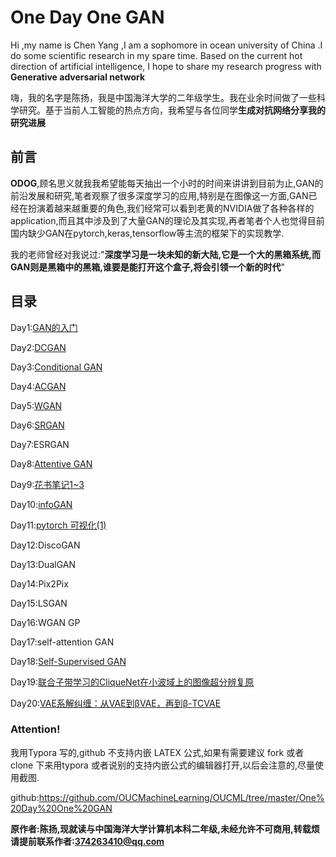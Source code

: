 # One Day One GAN

Hi ,my name is Chen Yang ,I am a sophomore in ocean university of China .I do some scientific research in my spare time. Based on the current hot direction of artificial intelligence, I hope to share my research progress with **Generative adversarial network**

嗨，我的名字是陈扬，我是中国海洋大学的二年级学生。我在业余时间做了一些科学研究。基于当前人工智能的热点方向，我希望与各位同学**生成对抗网络分享我的研究进展**

## 前言

**ODOG**,顾名思义就我我希望能每天抽出一个小时的时间来讲讲到目前为止,GAN的前沿发展和研究,笔者观察了很多深度学习的应用,特别是在图像这一方面,GAN已经在扮演着越来越重要的角色,我们经常可以看到老黄的NVIDIA做了各种各样的application,而且其中涉及到了大量GAN的理论及其实现,再者笔者个人也觉得目前国内缺少GAN在pytorch,keras,tensorflow等主流的框架下的实现教学.

我的老师曾经对我说过:"**深度学习是一块未知的新大陆,它是一个大的黑箱系统,而GAN则是黑箱中的黑箱,谁要是能打开这个盒子,将会引领一个新的时代**"

## 目录

Day1:[GAN的入门](https://github.com/OUCMachineLearning/OUCML/tree/master/One%20Day%20One%20GAN/day1)

Day2:[DCGAN](https://github.com/OUCMachineLearning/OUCML/tree/master/One%20Day%20One%20GAN/day2)

Day3:[Conditional GAN](https://github.com/OUCMachineLearning/OUCML/tree/master/One%20Day%20One%20GAN/day3)

Day4:[ACGAN](<https://github.com/OUCMachineLearning/OUCML/tree/master/One%20Day%20One%20GAN/day4>)

Day5:[WGAN](https://github.com/OUCMachineLearning/OUCML/tree/master/One%20Day%20One%20GAN/day5)

Day6:[SRGAN](https://github.com/OUCMachineLearning/OUCML/tree/master/One%20Day%20One%20GAN/day6)

Day7:ESRGAN

Day8:[Attentive GAN](https://github.com/OUCMachineLearning/OUCML/tree/master/One%20Day%20One%20GAN/day8)

Day9:[花书笔记1~3](https://github.com/OUCMachineLearning/OUCML/tree/master/One%20Day%20One%20GAN/day9)

Day10:[infoGAN](https://github.com/OUCMachineLearning/OUCML/tree/master/One%20Day%20One%20GAN/day10)

Day11:[pytorch 可视化(1)](https://github.com/OUCMachineLearning/OUCML/tree/master/One%20Day%20One%20GAN/day11)

Day12:DiscoGAN

Day13:DualGAN

Day14:Pix2Pix

Day15:LSGAN 

Day16:WGAN GP

Day17:self-attention GAN

Day18:[Self-Supervised GAN](https://github.com/OUCMachineLearning/OUCML/tree/master/One%20Day%20One%20GAN/day18)

Day19:[联合子带学习的CliqueNet在小波域上的图像超分辨复原](https://github.com/OUCMachineLearning/OUCML/tree/master/One%20Day%20One%20GAN/day19)

Day20:[VAE系解纠缠：从VAE到βVAE，再到β-TCVAE](https://github.com/OUCMachineLearning/OUCML/tree/master/One%20Day%20One%20GAN/day20)

### Attention!

我用Typora 写的,github 不支持内嵌 LATEX 公式,如果有需要建议 fork 或者 clone 下来用typora 或者说别的支持内嵌公式的编辑器打开,以后会注意的,尽量使用截图.

github:<https://github.com/OUCMachineLearning/OUCML/tree/master/One%20Day%20One%20GAN>

**原作者:陈扬,现就读与中国海洋大学计算机本科二年级,未经允许不可商用,转载烦请提前联系作者:374263410@qq.com**

